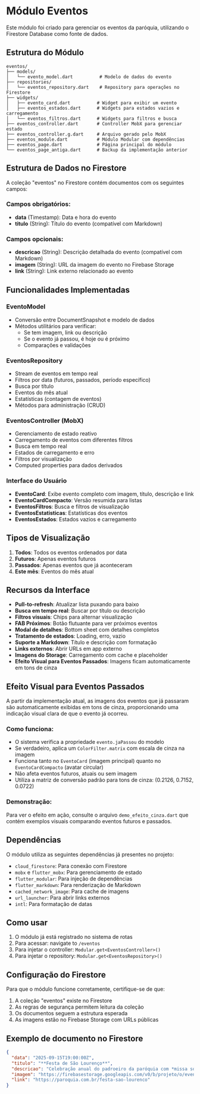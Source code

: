 # Módulo Eventos

Este módulo foi criado para gerenciar os eventos da paróquia, utilizando o Firestore Database como fonte de dados.

## Estrutura do Módulo

```
eventos/
├── models/
│   └── evento_model.dart          # Modelo de dados do evento
├── repositories/
│   └── eventos_repository.dart    # Repository para operações no Firestore
├── widgets/
│   ├── evento_card.dart          # Widget para exibir um evento
│   ├── eventos_estados.dart      # Widgets para estados vazios e carregamento
│   └── eventos_filtros.dart      # Widgets para filtros e busca
├── eventos_controller.dart       # Controller MobX para gerenciar estado
├── eventos_controller.g.dart     # Arquivo gerado pelo MobX
├── eventos_module.dart           # Módulo Modular com dependências
├── eventos_page.dart             # Página principal do módulo
└── eventos_page_antiga.dart      # Backup da implementação anterior
```

## Estrutura de Dados no Firestore

A coleção "eventos" no Firestore contém documentos com os seguintes campos:

### Campos obrigatórios:
- **data** (Timestamp): Data e hora do evento
- **titulo** (String): Título do evento (compatível com Markdown)

### Campos opcionais:
- **descricao** (String): Descrição detalhada do evento (compatível com Markdown)
- **imagem** (String): URL da imagem do evento no Firebase Storage
- **link** (String): Link externo relacionado ao evento

## Funcionalidades Implementadas

### EventoModel
- Conversão entre DocumentSnapshot e modelo de dados
- Métodos utilitários para verificar:
  - Se tem imagem, link ou descrição
  - Se o evento já passou, é hoje ou é próximo
  - Comparações e validações

### EventosRepository
- Stream de eventos em tempo real
- Filtros por data (futuros, passados, período específico)
- Busca por título
- Eventos do mês atual
- Estatísticas (contagem de eventos)
- Métodos para administração (CRUD)

### EventosController (MobX)
- Gerenciamento de estado reativo
- Carregamento de eventos com diferentes filtros
- Busca em tempo real
- Estados de carregamento e erro
- Filtros por visualização
- Computed properties para dados derivados

### Interface do Usuário
- **EventoCard**: Exibe evento completo com imagem, título, descrição e link
- **EventoCardCompacto**: Versão resumida para listas
- **EventosFiltros**: Busca e filtros de visualização
- **EventosEstatisticas**: Estatísticas dos eventos
- **EventosEstados**: Estados vazios e carregamento

## Tipos de Visualização

1. **Todos**: Todos os eventos ordenados por data
2. **Futuros**: Apenas eventos futuros
3. **Passados**: Apenas eventos que já aconteceram
4. **Este mês**: Eventos do mês atual

## Recursos da Interface

- **Pull-to-refresh**: Atualizar lista puxando para baixo
- **Busca em tempo real**: Buscar por título ou descrição
- **Filtros visuais**: Chips para alternar visualização
- **FAB Próximos**: Botão flutuante para ver próximos eventos
- **Modal de detalhes**: Bottom sheet com detalhes completos
- **Tratamento de estados**: Loading, erro, vazio
- **Suporte a Markdown**: Título e descrição com formatação
- **Links externos**: Abrir URLs em app externo
- **Imagens do Storage**: Carregamento com cache e placeholder
- **Efeito Visual para Eventos Passados**: Imagens ficam automaticamente em tons de cinza

## Efeito Visual para Eventos Passados

A partir da implementação atual, as imagens dos eventos que já passaram são automaticamente exibidas em tons de cinza, proporcionando uma indicação visual clara de que o evento já ocorreu.

### Como funciona:
- O sistema verifica a propriedade `evento.jaPassou` do modelo
- Se verdadeiro, aplica um `ColorFilter.matrix` com escala de cinza na imagem
- Funciona tanto no `EventoCard` (imagem principal) quanto no `EventoCardCompacto` (avatar circular)
- Não afeta eventos futuros, atuais ou sem imagem
- Utiliza a matriz de conversão padrão para tons de cinza: (0.2126, 0.7152, 0.0722)

### Demonstração:
Para ver o efeito em ação, consulte o arquivo `demo_efeito_cinza.dart` que contém exemplos visuais comparando eventos futuros e passados.

## Dependências

O módulo utiliza as seguintes dependências já presentes no projeto:
- `cloud_firestore`: Para conexão com Firestore
- `mobx` e `flutter_mobx`: Para gerenciamento de estado
- `flutter_modular`: Para injeção de dependências
- `flutter_markdown`: Para renderização de Markdown
- `cached_network_image`: Para cache de imagens
- `url_launcher`: Para abrir links externos
- `intl`: Para formatação de datas

## Como usar

1. O módulo já está registrado no sistema de rotas
2. Para acessar: navigate to `/eventos`
3. Para injetar o controller: `Modular.get<EventosController>()`
4. Para injetar o repository: `Modular.get<EventosRepository>()`

## Configuração do Firestore

Para que o módulo funcione corretamente, certifique-se de que:

1. A coleção "eventos" existe no Firestore
2. As regras de segurança permitem leitura da coleção
3. Os documentos seguem a estrutura esperada
4. As imagens estão no Firebase Storage com URLs públicas

## Exemplo de documento no Firestore

```json
{
  "data": "2025-09-15T19:00:00Z",
  "titulo": "**Festa de São Lourenço**",
  "descricao": "Celebração anual do padroeiro da paróquia com *missa solene* e festividades.",
  "imagem": "https://firebasestorage.googleapis.com/v0/b/projeto/o/eventos%2Ffesta-sao-lourenco.jpg",
  "link": "https://paroquia.com.br/festa-sao-lourenco"
}
```
